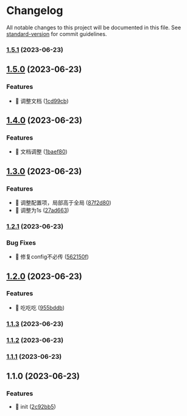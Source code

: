 # Changelog

All notable changes to this project will be documented in this file. See [standard-version](https://github.com/conventional-changelog/standard-version) for commit guidelines.

### [1.5.1](https://github.com/coding327/webStorage/compare/v1.5.0...v1.5.1) (2023-06-23)

## [1.5.0](https://github.com/coding327/webStorage/compare/v1.4.0...v1.5.0) (2023-06-23)


### Features

* 🚀 调整文档 ([1cd99cb](https://github.com/coding327/webStorage/commit/1cd99cbc74136c0487a35a379c3c09ccf30e9418))

## [1.4.0](https://github.com/coding327/webStorage/compare/v1.3.0...v1.4.0) (2023-06-23)


### Features

* 🚀 文档调整 ([1baef80](https://github.com/coding327/webStorage/commit/1baef80d70ea8abe574f0386b548ff7fe1e5298e))

## [1.3.0](https://github.com/coding327/webStorage/compare/v1.2.1...v1.3.0) (2023-06-23)


### Features

* 🚀 调整配置项，局部高于全局 ([87f2d80](https://github.com/coding327/webStorage/commit/87f2d806b867f39ee9e3da859532389ca4455055))
* 🚀 调整为1s ([27ad663](https://github.com/coding327/webStorage/commit/27ad6634aa51039cb700730ba90d024bacf28d26))

### [1.2.1](https://github.com/coding327/webStorage/compare/v1.2.0...v1.2.1) (2023-06-23)


### Bug Fixes

* 🧩 修复config不必传 ([562150f](https://github.com/coding327/webStorage/commit/562150f6cf6c02493e24c38248f34b8f8010b19c))

## [1.2.0](https://github.com/coding327/webStorage/compare/v1.1.3...v1.2.0) (2023-06-23)


### Features

* 🚀 吃吃吃 ([955bddb](https://github.com/coding327/webStorage/commit/955bddb3db269758d708c707b6ab0aa5e40a8e05))

### [1.1.3](https://github.com/coding327/webStorage/compare/v1.1.2...v1.1.3) (2023-06-23)

### [1.1.2](https://github.com/coding327/webStorage/compare/v1.1.1...v1.1.2) (2023-06-23)

### [1.1.1](https://github.com/coding327/webStorage/compare/v1.1.0...v1.1.1) (2023-06-23)

## 1.1.0 (2023-06-23)


### Features

* 🚀 init ([2c92bb5](https://github.com/coding327/webStorage/commit/2c92bb54e2955c80ef7eda243b0ca78aa2e7a35b))

